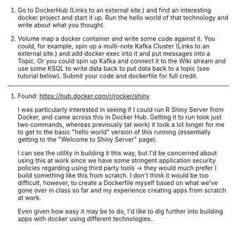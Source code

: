1. Go to DockerHub (Links to an external site.) and find an interesting docker project and start it up. Run the hello world of that technology and write about what you thought.

2. Volume map a docker container and write some code against it.  You could, for example, spin up a multi-note Kafka Cluster (Links to an external site.) and add docker exec into it and put messages into  a Topic.  Or you could spin up Kafka and connect it to the Wiki stream and use some KSQL to write data back to put data back to a topic (see tutorial below).  Submit your code and dockerfile for full credit.

***

1. Found: https://hub.docker.com/r/rocker/shiny

   I was particularly interested in seeing if I could run R Shiny Server from Docker, and came across this in Docker Hub.  Getting it to run took just two commands, whereas previously (at work) it took a lot longer for me to get to the basic "hello world" version of this running (essentially getting to the "Welcome to Shiny Server" page).  
   
   I can see the utility in building it this way, but I'd be concerned about using this at work since we have some stringent application security policies regarding using third party tools -> they would much prefer I build something like this from scratch.  I don't think it would be too difficult, however, to create a Dockerfile myself based on what we've gone over in class so far and my experience creating apps from scratch at work.
   
   Even given how easy it may be to do, I'd like to dig further into building apps with docker using different technologies..
